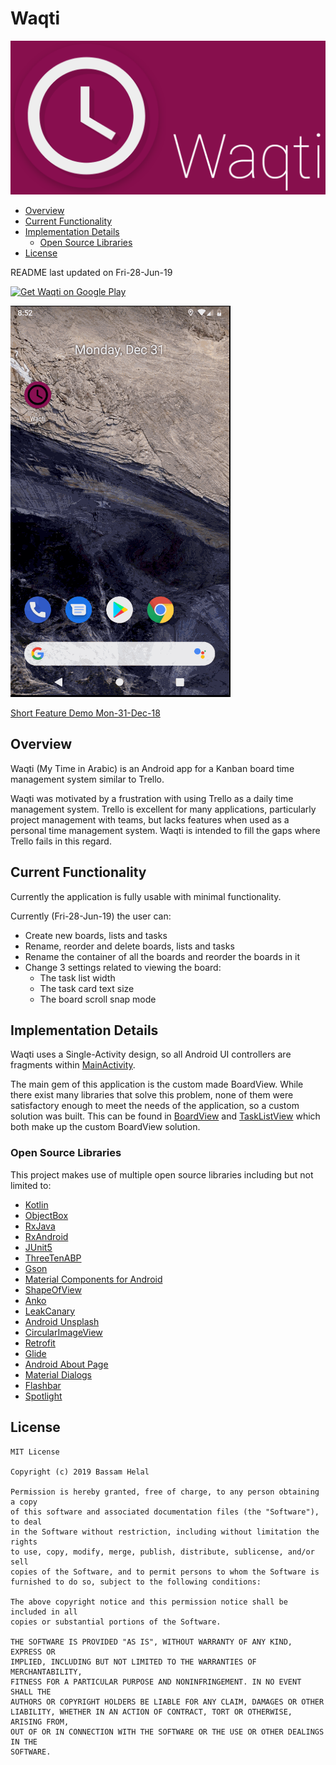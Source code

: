 # Waqti

![Waqti icon](pictures/Waqti-Feature-Graphic.png)

* [Overview](#overview)
* [Current Functionality](#current-functionality)
* [Implementation Details](#implementation-details)
    * [Open Source Libraries](#open-source-libraries)
* [License](#license)

README last updated on Fri-28-Jun-19

[![Get Waqti on Google Play](https://play.google.com/intl/en_gb/badges/images/generic/en_badge_web_generic.png)](https://play.google.com/store/apps/details?id=uk.whitecrescent.waqti)

![Waqti Demo Mon-31-Dec-18](WaqtiDemo-31-Dec-18.gif)

[Short Feature Demo Mon-31-Dec-18](https://www.youtube.com/watch?v=M1I4selR5lw)

## Overview

Waqti (My Time in Arabic) is an Android app for a Kanban board time management system 
similar to Trello.

Waqti was motivated by a frustration with using Trello as a daily time management system. Trello 
is excellent for many applications, particularly project management with teams, but lacks 
features when used as a personal time management system. Waqti is intended to fill the gaps where Trello 
fails in this regard.

## Current Functionality

Currently the application is fully usable with minimal functionality.

Currently (Fri-28-Jun-19) the user can: 

* Create new boards, lists and tasks
* Rename, reorder and delete boards, lists and tasks
* Rename the container of all the boards and reorder the boards in it
* Change 3 settings related to viewing the board:
    * The task list width
    * The task card text size
    * The board scroll snap mode

## Implementation Details

Waqti uses a Single-Activity design, so all Android UI controllers are fragments within 
[MainActivity](https://github.com/basshelal/Waqti/blob/master/app/src/main/java/uk/whitecrescent/waqti/frontend/MainActivity.kt).

The main gem of this application is the custom made BoardView. While there exist many libraries 
that solve this problem, none of them were satisfactory enough to meet the needs of the 
application, so a custom solution was built. This can be found in 
[BoardView](https://github.com/basshelal/Waqti/blob/master/app/src/main/java/uk/whitecrescent/waqti/frontend/customview/recyclerviews/BoardView.kt)
and [TaskListView](https://github.com/basshelal/Waqti/blob/master/app/src/main/java/uk/whitecrescent/waqti/frontend/customview/recyclerviews/TaskListView.kt)
which both make up the custom BoardView solution.

### Open Source Libraries

This project makes use of multiple open source libraries including but not limited to:

* [Kotlin](https://github.com/JetBrains/kotlin)
* [ObjectBox](https://github.com/objectbox/objectbox-java)
* [RxJava](https://github.com/ReactiveX/RxJava) 
* [RxAndroid](https://github.com/ReactiveX/RxAndroid) 
* [JUnit5](https://github.com/junit-team/junit5) 
* [ThreeTenABP](https://github.com/JakeWharton/ThreeTenABP) 
* [Gson](https://github.com/google/gson) 
* [Material Components for Android](https://github.com/material-components/material-components-android)
* [ShapeOfView](https://github.com/florent37/ShapeOfView)
* [Anko](https://github.com/Kotlin/anko)
* [LeakCanary](https://github.com/square/leakcanary) 
* [Android Unsplash](https://github.com/KeenenCharles/AndroidUnplash) 
* [CircularImageView](https://github.com/lopspower/CircularImageView) 
* [Retrofit](https://github.com/square/retrofit) 
* [Glide](https://github.com/bumptech/glide) 
* [Android About Page](https://github.com/medyo/android-about-page) 
* [Material Dialogs](https://github.com/afollestad/material-dialogs) 
* [Flashbar](https://github.com/aritraroy/Flashbar) 
* [Spotlight](https://github.com/TakuSemba/Spotlight) 

## License

```
MIT License

Copyright (c) 2019 Bassam Helal

Permission is hereby granted, free of charge, to any person obtaining a copy
of this software and associated documentation files (the "Software"), to deal
in the Software without restriction, including without limitation the rights
to use, copy, modify, merge, publish, distribute, sublicense, and/or sell
copies of the Software, and to permit persons to whom the Software is
furnished to do so, subject to the following conditions:

The above copyright notice and this permission notice shall be included in all
copies or substantial portions of the Software.

THE SOFTWARE IS PROVIDED "AS IS", WITHOUT WARRANTY OF ANY KIND, EXPRESS OR
IMPLIED, INCLUDING BUT NOT LIMITED TO THE WARRANTIES OF MERCHANTABILITY,
FITNESS FOR A PARTICULAR PURPOSE AND NONINFRINGEMENT. IN NO EVENT SHALL THE
AUTHORS OR COPYRIGHT HOLDERS BE LIABLE FOR ANY CLAIM, DAMAGES OR OTHER
LIABILITY, WHETHER IN AN ACTION OF CONTRACT, TORT OR OTHERWISE, ARISING FROM,
OUT OF OR IN CONNECTION WITH THE SOFTWARE OR THE USE OR OTHER DEALINGS IN THE
SOFTWARE.
```